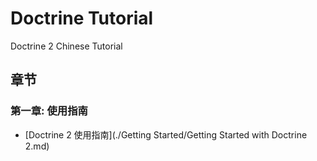 # Doctrine Tutorial
Doctrine 2 Chinese Tutorial

## 章节

### 第一章: 使用指南
- [Doctrine 2 使用指南](./Getting Started/Getting Started with Doctrine 2.md)

